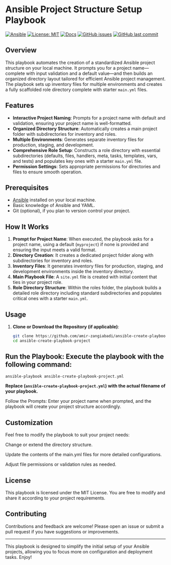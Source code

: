 # Ansible Project Structure Setup Playbook

[![Ansible](https://img.shields.io/badge/Ansible-✓-lightgrey.svg)](https://docs.ansible.com/)
[![License: MIT](https://img.shields.io/badge/License-MIT-yellow.svg)](https://opensource.org/licenses/MIT)
[![Docs](https://img.shields.io/badge/docs-passing-brightgreen.svg)](https://docs.ansible.com/)
[![GitHub issues](https://img.shields.io/github/issues/amir-zangiabadi/ansible-create-playbook-project.svg)](https://github.com/amir-zangiabadi/ansible-create-playbook-project/issues)
[![GitHub last commit](https://img.shields.io/github/last-commit/amir-zangiabadi/ansible-create-playbook-project.svg)](https://github.com/amir-zangiabadi/ansible-create-playbook-project/commits/main)

## Overview

This playbook automates the creation of a standardized Ansible project structure on your local machine. It prompts you for a project name—complete with input validation and a default value—and then builds an organized directory layout tailored for efficient Ansible project management. The playbook sets up inventory files for multiple environments and creates a fully scaffolded role directory complete with starter `main.yml` files.

## Features

- **Interactive Project Naming**: Prompts for a project name with default and validation, ensuring your project name is well-formatted.
- **Organized Directory Structure**: Automatically creates a main project folder with subdirectories for inventory and roles.
- **Multiple Environments**: Generates separate inventory files for production, staging, and development.
- **Comprehensive Role Setup**: Constructs a role directory with essential subdirectories (defaults, files, handlers, meta, tasks, templates, vars, and tests) and populates key ones with a starter `main.yml` file.
- **Permission Settings**: Sets appropriate permissions for directories and files to ensure smooth operation.

## Prerequisites

- [Ansible](https://docs.ansible.com/) installed on your local machine.
- Basic knowledge of Ansible and YAML.
- Git (optional), if you plan to version control your project.

## How It Works

1. **Prompt for Project Name**: When executed, the playbook asks for a project name, using a default (`myproject`) if none is provided and ensuring the input meets a valid format.
2. **Directory Creation**: It creates a dedicated project folder along with subdirectories for inventory and roles.
3. **Inventory Files**: It generates inventory files for production, staging, and development environments inside the inventory directory.
4. **Main Playbook File**: A `site.yml` file is created with initial content that ties in your project role.
5. **Role Directory Structure**: Within the roles folder, the playbook builds a detailed role directory including standard subdirectories and populates critical ones with a starter `main.yml`.

## Usage

1. **Clone or Download the Repository (if applicable)**:
   ```bash
   git clone https://github.com/amir-zangiabadi/ansible-create-playbook-project.git
   cd ansible-create-playbook-project
    ```


## Run the Playbook: Execute the playbook with the following command:
 ```bash
ansible-playbook ansible-create-playbook-project.yml
```

**Replace (`ansible-create-playbook-project.yml`) with the actual filename of your playbook.**

Follow the Prompts: Enter your project name when prompted, and the playbook will create your project structure accordingly.

## Customization
Feel free to modify the playbook to suit your project needs:

Change or extend the directory structure.

Update the contents of the main.yml files for more detailed configurations.

Adjust file permissions or validation rules as needed.

## License
This playbook is licensed under the MIT License. You are free to modify and share it according to your project requirements.

## Contributing

Contributions and feedback are welcome! Please open an issue or submit a pull request if you have suggestions or improvements.

-------------------------------------------------------------------------------------------------------------------------------------------------
This playbook is designed to simplify the initial setup of your Ansible projects, allowing you to focus more on configuration and deployment tasks. Enjoy!
